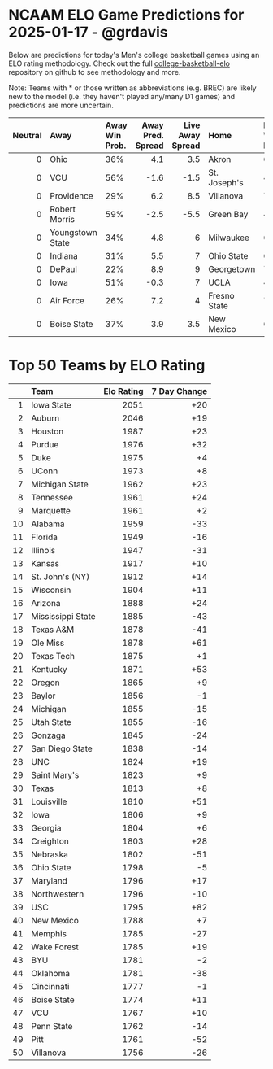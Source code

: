 # NCAAM ELO Game Predictions for 2025-01-17 - @grdavis
Below are predictions for today's Men's college basketball games using an ELO rating methodology. Check out the full [college-basketball-elo](https://github.com/grdavis/college-basketball-elo) repository on github to see methodology and more.

Note: Teams with * or those written as abbreviations (e.g. BREC) are likely new to the model (i.e. they haven't played any/many D1 games) and predictions are more uncertain.

|   Neutral | Away             | Away Win Prob.   |   Away Pred. Spread |   Live Away Spread | Home         | Home Win Prob.   |   Home Pred. Spread |
|----------:|:-----------------|:-----------------|--------------------:|-------------------:|:-------------|:-----------------|--------------------:|
|         0 | Ohio             | 36%              |                 4.1 |                3.5 | Akron        | 64%              |                -4.1 |
|         0 | VCU              | 56%              |                -1.6 |               -1.5 | St. Joseph's | 44%              |                 1.6 |
|         0 | Providence       | 29%              |                 6.2 |                8.5 | Villanova    | 71%              |                -6.2 |
|         0 | Robert Morris    | 59%              |                -2.5 |               -5.5 | Green Bay    | 41%              |                 2.5 |
|         0 | Youngstown State | 34%              |                 4.8 |                6   | Milwaukee    | 66%              |                -4.8 |
|         0 | Indiana          | 31%              |                 5.5 |                7   | Ohio State   | 69%              |                -5.5 |
|         0 | DePaul           | 22%              |                 8.9 |                9   | Georgetown   | 78%              |                -8.9 |
|         0 | Iowa             | 51%              |                -0.3 |                7   | UCLA         | 49%              |                 0.3 |
|         0 | Air Force        | 26%              |                 7.2 |                4   | Fresno State | 74%              |                -7.2 |
|         0 | Boise State      | 37%              |                 3.9 |                3.5 | New Mexico   | 63%              |                -3.9 |

# Top 50 Teams by ELO Rating
|    | Team              |   Elo Rating |   7 Day Change |
|---:|:------------------|-------------:|---------------:|
|  1 | Iowa State        |         2051 |            +20 |
|  2 | Auburn            |         2046 |            +19 |
|  3 | Houston           |         1987 |            +23 |
|  4 | Purdue            |         1976 |            +32 |
|  5 | Duke              |         1975 |             +4 |
|  6 | UConn             |         1973 |             +8 |
|  7 | Michigan State    |         1962 |            +23 |
|  8 | Tennessee         |         1961 |            +24 |
|  9 | Marquette         |         1961 |             +2 |
| 10 | Alabama           |         1959 |            -33 |
| 11 | Florida           |         1949 |            -16 |
| 12 | Illinois          |         1947 |            -31 |
| 13 | Kansas            |         1917 |            +10 |
| 14 | St. John's (NY)   |         1912 |            +14 |
| 15 | Wisconsin         |         1904 |            +11 |
| 16 | Arizona           |         1888 |            +24 |
| 17 | Mississippi State |         1885 |            -43 |
| 18 | Texas A&M         |         1878 |            -41 |
| 19 | Ole Miss          |         1878 |            +61 |
| 20 | Texas Tech        |         1875 |             +1 |
| 21 | Kentucky          |         1871 |            +53 |
| 22 | Oregon            |         1865 |             +9 |
| 23 | Baylor            |         1856 |             -1 |
| 24 | Michigan          |         1855 |            -15 |
| 25 | Utah State        |         1855 |            -16 |
| 26 | Gonzaga           |         1845 |            -24 |
| 27 | San Diego State   |         1838 |            -14 |
| 28 | UNC               |         1824 |            +19 |
| 29 | Saint Mary's      |         1823 |             +9 |
| 30 | Texas             |         1813 |             +8 |
| 31 | Louisville        |         1810 |            +51 |
| 32 | Iowa              |         1806 |             +9 |
| 33 | Georgia           |         1804 |             +6 |
| 34 | Creighton         |         1803 |            +28 |
| 35 | Nebraska          |         1802 |            -51 |
| 36 | Ohio State        |         1798 |             -5 |
| 37 | Maryland          |         1796 |            +17 |
| 38 | Northwestern      |         1796 |            -10 |
| 39 | USC               |         1795 |            +82 |
| 40 | New Mexico        |         1788 |             +7 |
| 41 | Memphis           |         1785 |            -27 |
| 42 | Wake Forest       |         1785 |            +19 |
| 43 | BYU               |         1781 |             -2 |
| 44 | Oklahoma          |         1781 |            -38 |
| 45 | Cincinnati        |         1777 |             -1 |
| 46 | Boise State       |         1774 |            +11 |
| 47 | VCU               |         1767 |            +10 |
| 48 | Penn State        |         1762 |            -14 |
| 49 | Pitt              |         1761 |            -52 |
| 50 | Villanova         |         1756 |            -26 |